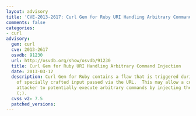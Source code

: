 ```yaml
---
layout: advisory
title: 'CVE-2013-2617: Curl Gem for Ruby URI Handling Arbitrary Command Injection'
comments: false
categories:
- curl
advisory:
  gem: curl
  cve: 2013-2617
  osvdb: 91230
  url: http://osvdb.org/show/osvdb/91230
  title: Curl Gem for Ruby URI Handling Arbitrary Command Injection
  date: 2013-03-12
  description: Curl Gem for Ruby contains a flaw that is triggered during the handling
    of specially crafted input passed via the URL.  This may allow a context-dependent
    attacker to potentially execute arbitrary commands by injecting them via a semi-colon
    (;).
  cvss_v2: 7.5
  patched_versions: 
---
```

